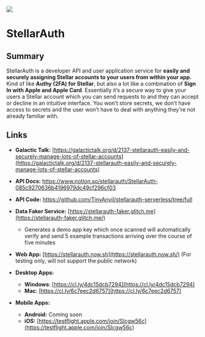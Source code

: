 ![](https://cl.ly/04bc5d0530cd/Branding.png)
# StellarAuth

## Summary
StellarAuth is a developer API and user application service for **easily and securely assigning Stellar accounts to your users from within your app.** Kind of like **Authy (2FA) for Stellar**, but also a lot like a combination of **Sign In with Apple and Apple Card**. Essentially it’s a secure way to give your users a Stellar account which you can send requests to and they can accept or decline in an intuitive interface. You won’t store secrets, we don’t have access to secrets and the user won’t have to deal with anything they're not already familiar with.

## Links
- **Galactic Talk:** [https://galactictalk.org/d/2137-stellarauth-easily-and-securely-manage-lots-of-stellar-accounts](https://galactictalk.org/d/2137-stellarauth-easily-and-securely-manage-lots-of-stellar-accounts)

- **API Docs:** https://www.notion.so/stellarauth/StellarAuth-085c9270636b4196979dc49cf296cf03
- **API Code:** https://github.com/TinyAnvil/stellarauth-serverless/tree/full

- **Data Faker Service:** [https://stellarauth-faker.glitch.me](https://stellarauth-faker.glitch.me/)
    - Generates a demo app key which once scanned will automatically verify and send 5 example transactions arriving over the course of five minutes
    
- **Web App:** [https://stellarauth.now.sh](https://stellarauth.now.sh/) (For testing only, will not support the public network)
- **Desktop Apps:**
    - **Windows**: [https://cl.ly/4dc15dcb7294](https://cl.ly/4dc15dcb7294)
    - **Mac**: [https://cl.ly/6c7eec2d6757](https://cl.ly/6c7eec2d6757)
- **Mobile Apps:**
    - **Android:** Coming soon
    - **iOS:** [https://testflight.apple.com/join/Slcgw56c](https://testflight.apple.com/join/Slcgw56c)